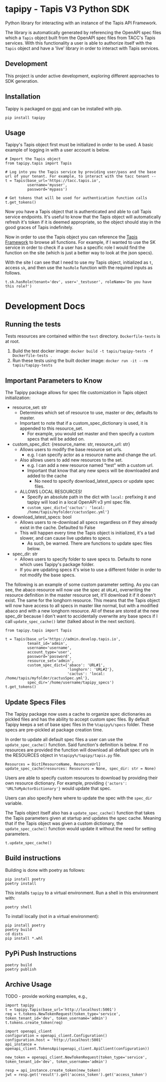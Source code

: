 # tapipy - Tapis V3 Python SDK

Python library for interacting with an instance of the Tapis API Framework.

The library is automatically generated by referencing the OpenAPI spec files which  a `Tapis` object built from the OpenAPI spec files from TACC's Tapis services. With this functionality a user is able to authorize itself with the `Tapis` object and have a 'live' library in order to interact with Tapis services.

## Development

This project is under active development, exploring different approaches to SDK generation.

## Installation
Tapipy is packaged on [pypi](https://pypi.org/project/tapipy/) and can be installed with pip.

```
pip install tapipy
```


## Usage
Tapipy's Tapis object first must be initialized in order to be used.
A basic example of logging in with a user account is below.

```
# Import the Tapis object
from tapipy.tapis import Tapis

# Log into you the Tapis service by providing user/pass and the base url of your tenant. For example, to interact with the tacc tenant --
t = Tapis(base_url='https://tacc.tapis.io',
          username='myuser',
          password='mypass')
	  
# Get tokens that will be used for authentication function calls
t.get_tokens()
```

Now you have a Tapis object that is authenticated and able to call Tapis service endpoints. It's useful to know that the Tapis object will automatically refresh it's token if it is deemed appropriate, so the object should stay in the good graces of Tapis indefinitely.

Now in order to use the Tapis object you can reference the [Tapis Framework](https://tapis-project.github.io/live-docs/) to browse all functions. For example, if I wanted to use the SK service in order to check if a user has a specific role I would find the function on the site (which is just a better way to look at the json specs).

With the site I can see that I need to use my Tapis object, initialized as `t`, access `sk`, and then use the `hasRole` function with the required inputs as follows.
```
t.sk.hasRole(tenant='dev', user='_testuser', roleName='Do you have this role?')
```

# Development Docs
## Running the tests

Tests resources are contained within the `test` directory. `Dockerfile-tests` is at root.
1. Build the test docker image: `docker build -t tapis/tapipy-tests -f Dockerfile-tests .`
2. Run these tests using the built docker image: `docker run -it --rm  tapis/tapipy-tests`


## Important Parameters to Know

The Tapipy package allows for spec file customization in Tapis object initialization:
* resource_set: str 
	* Determines which set of resource to use, master or dev, defaults to master.
	* Important to note that if a custom_spec_dictionary is used, it is appended to this resource_set.
		* For example, you would set master and then specify a custom specs that will be added on.
* custom_spec_dict: {resource_name: str, resource_url: str}
	* Allows users to modify the base resource set urls.
		* e.g. I can specify actor as a resource name and change the url.
	* Also allows users to add new resources to the set.
		* e.g. I can add a new resource named "test" with a  custom url.
		* Important that know that any new specs will be downloaded and added to the cache
			* No need to specify download_latest_specs or update spec files.
	* ALLOWS LOCAL RESOURCES!
		* Specify an absolute path in the dict with `local:` prefixing it and tapipy will load in a local OpenAPI v3 yml spec file.
		* `custom_spec_dict={'cactus': 'local: /home/tapis/myfolder/cactusSpec.yml'}`
* download_latest_specs: bool
	* Allows users to re-download all specs regardless on if they already exist in the cache. Defaulted to False
	* This will happen every time the Tapis object is initialized, it's a tad slower, and can cause live updates to specs.
		* As such, be warned. There are functions to update spec files below.
* spec_dir: str
	* Allows users to specify folder to save specs to. Defaults to none which uses Tapipy's package folder.
	* If you are updating specs it's wise to use a different folder in order to not modify the base specs.

The following is an example of some custom parameter setting. As you can see, the abaco resource will now use the spec at `URL#1`, overwriting the resource definition in the master resource set, it'll download it if it doesn't exist. The same for the longhorn resource. This means that the Tapis object will now have access to all specs in master like normal, but with a modified abaco and with a new longhorn resource. All of these are stored at the new spec_dir because I don't want to accidentally overwrite any base specs if I call `update_spec_cache()` later (talked about in the next section).
```
from tapipy.tapis import Tapis

t = Tapis(base_url='https://admin.develop.tapis.io',
          tenant_id='admin',
          username='username',
          account_type='user',
          password='password',
          resource_set='admin',
          custom_spec_dict={'abaco': 'URL#1',
                            'longhorn': 'URL#2'},
                            'cactus': 'local: /home/tapis/myfolder/cactusSpec.yml'},
          spec_dir='/home/username/tapipy_specs')
t.get_tokens()
```

## Update Specs Files

The Tapipy package now uses a cache to organize spec dictionaries as pickled files and has the ability to accept custom spec files. By default Tapipy keeps a set of base spec files in the `%tapipy%/specs` folder. These specs are pre-pickled at package creation time.

In order to update all default spec files a user can use the `update_spec_cache()` function. Said function's definition is below. If no resources are provided the function will download all default spec urls in the RESOURCES object in `%tapipy%/tapipy/tapis.py` file.
```
Resources = Dict[ResourceName, ResourceUrl]
update_spec_cache(resources: Resources = None, spec_dir: str = None)
```
Users are able to specify custom resources to download by providing their own resource dictionary. For example, providing `{'actors': 'URLToMyActorDictionary'}` would update that spec.

Users can also specify here where to update the spec with the `spec_dir` variable.

The Tapis object itself also has a `update_spec_cache()` function that takes the Tapis parameters given at startup and updates the spec cache. Meaning that if the Tapis object was given a custom dictionary, the `update_spec_cache()` function would update it without the need for setting parameters.
```
t.update_spec_cache()
```

## Build instructions

Building is done with poetry as follows:
```
pip install poetry
poetry install
```
This installs `tapipy` to a virtual environment. Run a shell in this environment with:
```
poetry shell
```

To install locally (not in a virtual environment):
```
pip install poetry
poetry build
cd dists
pip install *.whl
```

## PyPi Push Instructions

```
poetry build
poetry publish
```

## Archive Usage
TODO - provide working examples, e.g., 
```
import tapipy
t = tapipy.Tapis(base_url='http://localhost:5001')
req = t.tokens.NewTokenRequest(token_type='service', token_tenant_id='dev', token_username='admin')
t.tokens.create_token(req)

import openapi_client
configuration = openapi_client.Configuration()
configuration.host = 'http://localhost:5001'
api_instance = openapi_client.TokensApi(openapi_client.ApiClient(configuration))

new_token = openapi_client.NewTokenRequest(token_type='service', token_tenant_id='dev', token_username='admin')

resp = api_instance.create_token(new_token)
jwt = resp.get('result').get('access_token').get('access_token')
```
